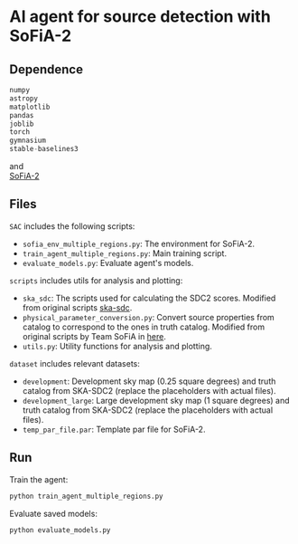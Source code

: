 # AI agent for source detection with SoFiA-2  

## Dependence

```Python
numpy
astropy
matplotlib
pandas
joblib
torch
gymnasium
stable-baselines3
```
and  
[SoFiA-2](https://gitlab.com/SoFiA-Admin/SoFiA-2)

## Files

`SAC` includes the following scripts:  
- `sofia_env_multiple_regions.py`: The environment for SoFiA-2.    
- `train_agent_multiple_regions.py`: Main training script.  
- `evaluate_models.py`: Evaluate agent's models.  

`scripts` includes utils for analysis and plotting:  
- `ska_sdc`: The scripts used for calculating the SDC2 scores. Modified from original scripts [ska-sdc](https://gitlab.com/ska-telescope/sdc/ska-sdc).  
- `physical_parameter_conversion.py`: Convert source properties from catalog to correspond to the ones in truth catalog.  Modified from original scripts by Team SoFiA in [here](https://gitlab.com/SoFiA-Admin/SKA-SDC2-SoFiA/-/blob/master/scripts/physical_parameter_conversion.py?ref_type=heads).  
- `utils.py`: Utility functions for analysis and plotting.  

`dataset` includes relevant datasets:  
- `development`: Development sky map (0.25 square degrees) and truth catalog from SKA-SDC2 (replace the placeholders with actual files).  
- `development_large`: Large development sky map (1 square degrees) and truth catalog from SKA-SDC2 (replace the placeholders with actual files).  
- `temp_par_file.par`: Template par file for SoFiA-2.  

## Run

Train the agent:  
```bash
python train_agent_multiple_regions.py
```

Evaluate saved models:  
```bash
python evaluate_models.py
```